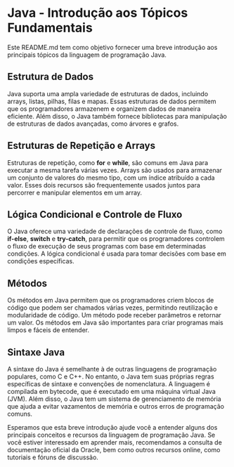 <h1>Java - Introdução aos Tópicos Fundamentais</h1>
<p>Este README.md tem como objetivo fornecer uma breve introdução aos principais tópicos da linguagem de programação Java.</p>
<h2><b>Estrutura de Dados</b></h2>
<p>Java suporta uma ampla variedade de estruturas de dados, incluindo arrays, listas, pilhas, filas e mapas. Essas estruturas de dados permitem que os programadores armazenem e organizem dados de maneira eficiente. Além disso, o Java também fornece bibliotecas para manipulação de estruturas de dados avançadas, como árvores e grafos.</p>
<h2><b>Estruturas de Repetição e Arrays</b></h2>
<p>Estruturas de repetição, como <b>for</b> e <b>while</b>, são comuns em Java para executar a mesma tarefa várias vezes. Arrays são usados para armazenar um conjunto de valores do mesmo tipo, com um índice atribuído a cada valor. Esses dois recursos são frequentemente usados juntos para percorrer e manipular elementos em um array.</p>
<h2><b>Lógica Condicional e Controle de Fluxo</b></h2>
<p>O Java oferece uma variedade de declarações de controle de fluxo, como <b>if-else</b>, <b>switch</b> e <b>try-catch</b>, para permitir que os programadores controlem o fluxo de execução de seus programas com base em determinadas condições. A lógica condicional é usada para tomar decisões com base em condições específicas.</p>
<h2><b>Métodos</b></h2>
<p>Os métodos em Java permitem que os programadores criem blocos de código que podem ser chamados várias vezes, permitindo reutilização e modularidade de código. Um método pode receber parâmetros e retornar um valor. Os métodos em Java são importantes para criar programas mais limpos e fáceis de entender.</p>
<h2><b>Sintaxe Java</b></h2>
<p>A sintaxe do Java é semelhante à de outras linguagens de programação populares, como C e C++. No entanto, o Java tem suas próprias regras específicas de sintaxe e convenções de nomenclatura. A linguagem é compilada em bytecode, que é executado em uma máquina virtual Java (JVM). Além disso, o Java tem um sistema de gerenciamento de memória que ajuda a evitar vazamentos de memória e outros erros de programação comuns.</p>
<p>Esperamos que esta breve introdução ajude você a entender alguns dos principais conceitos e recursos da linguagem de programação Java. Se você estiver interessado em aprender mais, recomendamos a consulta de documentação oficial da Oracle, bem como outros recursos online, como tutoriais e fóruns de discussão.</p>

